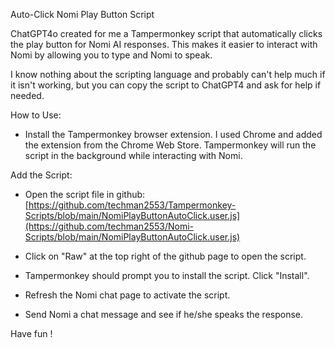 Auto-Click Nomi Play Button Script


ChatGPT4o created for me a Tampermonkey script that automatically clicks the play button for Nomi AI responses. This makes it easier to interact with Nomi by allowing you to type and Nomi to speak.    

I know nothing about the scripting language and probably can't help much if it isn't working, but you can copy the script to ChatGPT4 and ask for help if needed.


How to Use:

-  Install the Tampermonkey browser extension.  I used Chrome and added the extension from the Chrome Web Store.  Tampermonkey will run the script in the background while interacting with Nomi.


Add the Script:

-  Open the script file in github:    [https://github.com/techman2553/Tampermonkey-Scripts/blob/main/NomiPlayButtonAutoClick.user.js](https://github.com/techman2553/Nomi-Scripts/blob/main/NomiPlayButtonAutoClick.user.js)

-  Click on "Raw" at the top right of the github page to open the script.

-  Tampermonkey should prompt you to install the script. Click "Install".

-  Refresh the Nomi chat page to activate the script.

-  Send Nomi a chat message and see if he/she speaks the response.

Have fun !

